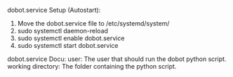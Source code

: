 dobot.service Setup (Autostart):
1. Move the dobot.service file to /etc/systemd/system/
2. sudo systemctl daemon-reload
3. sudo systemctl enable dobot.service
4. sudo systemctl start dobot.service

dobot.service Docu:
user: The user that should run the dobot python script.
working directory: The folder containing the python script.
